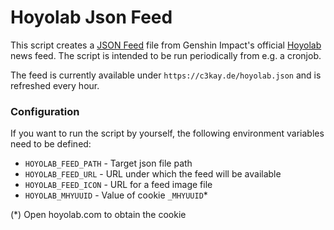 # Hoyolab Json Feed

This script creates a [JSON Feed](https://jsonfeed.org) file from
Genshin Impact's official [Hoyolab](https://www.hoyolab.com/) news feed.
The script is intended to be run periodically from e.g. a cronjob.

The feed is currently available under `https://c3kay.de/hoyolab.json` and is refreshed every hour.

### Configuration

If you want to run the script by yourself, the following environment variables need to be defined:
- `HOYOLAB_FEED_PATH` - Target json file path
- `HOYOLAB_FEED_URL` - URL under which the feed will be available
- `HOYOLAB_FEED_ICON` - URL for a feed image file
- `HOYOLAB_MHYUUID` - Value of cookie `_MHYUUID`*

(*) Open hoyolab.com to obtain the cookie
